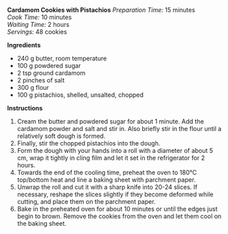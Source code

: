 **Cardamom Cookies with Pistachios**
_Preparation Time:_ 15 minutes  
_Cook Time:_ 10 minutes  
_Waiting Time:_ 2 hours  
_Servings:_ 48 cookies  

**Ingredients**

- 240 g butter, room temperature
- 100 g powdered sugar
- 2 tsp ground cardamom
- 2 pinches of salt
- 300 g flour
- 100 g pistachios, shelled, unsalted, chopped

**Instructions**

1. Cream the butter and powdered sugar for about 1 minute. Add the cardamom powder and salt and stir in. Also briefly stir in the flour until a relatively soft dough is formed.
2. Finally, stir the chopped pistachios into the dough.
3. Form the dough with your hands into a roll with a diameter of about 5 cm, wrap it tightly in cling film and let it set in the refrigerator for 2 hours.
4. Towards the end of the cooling time, preheat the oven to 180°C top/bottom heat and line a baking sheet with parchment paper.
5. Unwrap the roll and cut it with a sharp knife into 20-24 slices. If necessary, reshape the slices slightly if they become deformed while cutting, and place them on the parchment paper.
6. Bake in the preheated oven for about 10 minutes or until the edges just begin to brown. Remove the cookies from the oven and let them cool on the baking sheet.
